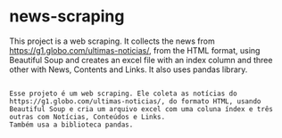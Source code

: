 # news-scraping

This project is a web scraping. It collects the news from https://g1.globo.com/ultimas-noticias/, from the HTML format, using Beautiful Soup and creates an excel file with an index column and three other with News, Contents and Links.
It also uses pandas library.

~~~~~~~~~~~~~~~~~~~~~~~~~~~~~~~~~~~~~~~~~~~~~~~~~~~~~~~~~~~~~~~~~~~~~~~~~~~~~~~~~~~~~~~~~~~~~~~~~~~~~~~~~~~~~~~~~~~~~~~~~~~~~~~~~~~~~~~~~~~~~~~~~~~~~~~~~~~~~~~~~~~~~~~~~~~~~~~~

Esse projeto é um web scraping. Ele coleta as notícias do https://g1.globo.com/ultimas-noticias/, do formato HTML, usando Beautiful Soup e cria um arquivo excel com uma coluna índex e três outras com Notícias, Conteúdos e Links.
Também usa a biblioteca pandas.

